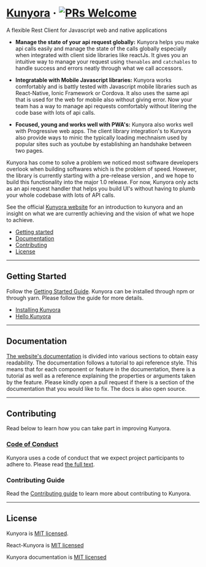 # [Kunyora](https://kunyora.github.io/kunyora) &middot; [![PRs Welcome](https://img.shields.io/badge/PRs-welcome-brightgreen.svg?style=flat-square)](CONTRIBUTING.md) 

A flexible Rest Client for Javascript web and native applications

- **Manage the state of your api request globally:**  Kunyora helps you make api calls easily and manage the state of the calls globally especially when integrated with client side libraries like reactJs. It gives you an intuitive way to manage your request using `thenables` and `catchables` to handle success and errors neatly through what we call accessors. 

- **Integratable with Mobile Javascript libraries:** Kunyora works comfortably and is battly tested with Javascript mobile libraries such as React-Native, Ionic Framework or Cordova. It also uses the same api that is used for the web for mobile also without giving error. Now your team has a way to manage api requests comfortably without litering the code base with lots of api calls. 

- **Focused, young and works well with PWA's:** Kunyora also works well with Progressive web apps. The client library integration's to Kunyora also provide ways to minic the typically loading mechnaism used by popular sites such as youtube by establishing an handshake between two pages. 

Kunyora has come to solve a problem we noticed most software developers overlook when building softwares which is the problem of speed. However, the library is currently starting with a pre-release version , and we hope to build this functionality into the major 1.0 release. For now, Kunyora only acts as an api request handler that helps you build UI's without having to plumb your whole codebase with lots of API calls. 

See the official [Kunyora website](https://kunyora.github.io/kunyora) for an introduction to kunyora and an insight on what we are currently achieving and the vision of what we hope to achieve. 

- [Getting started](#getting-started)
- [Documentation](#documentation)
- [Contributing](#contributing)
- [License](#license)

---

## Getting Started 

Follow the [Getting Started Guide](https://kunyora.github.io/kunyora/docs/getting_started.html). Kunyora can be installed through npm or through yarn. Please follow the guide for more details. 

- [Installing Kunyora](https://kunyora.github.io/kunyora/docs/getting_started.html)
- [Hello Kunyora](https://kunyora.github.io/kunyora/docs/quick_tutorial.html)

---

## Documentation 

[The website's documentation](https://kunyora.github.io/kunyora/docs/getting_started.html) is divided into various sections to obtain easy readability. The documentation follows a tutorial to api reference style. This means that for each component or feature in the documentation, there is a tutorial as well as a reference explaining the properties or arguments taken by the feature. Please kindly open a pull request if there is a section of the documentation that you would like to fix. The docs is also open source. 

---

## Contributing 

Read below to learn how you can take part in improving Kunyora. 

### [Code of Conduct](https://github.com/kunyora/kunyora/blob/master/CODE_OF_CONDUCT.md)

Kunyora uses a code of conduct that we expect project participants to adhere to. Please read [the full text](https://github.com/kunyora/kunyora/blob/master/CODE_OF_CONDUCT.md).

### Contributing Guide 

Read the [Contributing guide](https://kunyora.github.io/kunyora/docs/how_to_contribute.html) to learn more about contributing to Kunyora.

---

## License 

Kunyora is [MIT licensed](./LICENSE).

React-Kunyora is [MIT licensed](https://github.com/kunyora/react-kunyora/blob/master/LICENSE)

Kunyora documentation is [MIT licensed](https://github.com/kunyora/kunyora-website/blob/master/LICENSE)

